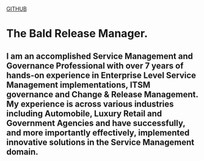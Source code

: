 [GITHUB](https://github.com/Deepakt25) 
# The Bald Release Manager.  
## I am an accomplished Service Management and Governance Professional with over 7 years of hands-on experience in Enterprise Level Service Management implementations, ITSM governance and Change & Release Management. My experience is across various industries including Automobile, Luxury Retail and Government Agencies and have successfully, and more importantly effectively, implemented innovative solutions in the Service Management domain.
